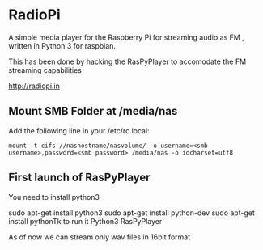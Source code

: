RadioPi
===========

A simple media player for the Raspberry Pi for streaming audio as FM , written in Python 3 for raspbian.

This has been done by hacking the RasPyPlayer to accomodate the FM streaming capabilities

http://radiopi.in


Mount SMB Folder at /media/nas
--------------------------------

Add the following line in your /etc/rc.local:

    mount -t cifs //nashostname/nasvolume/ -o username=<smb username>,password=<smb password> /media/nas -o iocharset=utf8

First launch of RasPyPlayer
---------------------------

You need to install python3 

sudo apt-get install python3
sudo apt-get install python-dev
sudo apt-get install pythonTk
to run it
Python3 RasPyPlayer 

As of now we can stream only wav files in 16bit format




